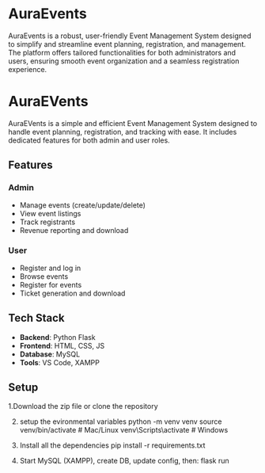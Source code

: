 # AuraEvents
AuraEvents is a robust, user-friendly Event Management System designed to simplify and streamline event planning, registration, and management. The platform offers tailored functionalities for both administrators and users, ensuring smooth event organization and a seamless registration experience.
# AuraEVents

AuraEVents is a simple and efficient Event Management System designed to handle event planning, registration, and tracking with ease. It includes dedicated features for both admin and user roles.

## Features

### Admin
- Manage events (create/update/delete)
- View event listings
- Track registrants
- Revenue reporting and download

### User
- Register and log in
- Browse events
- Register for events
- Ticket generation and download

## Tech Stack
- **Backend**: Python Flask
- **Frontend**: HTML, CSS, JS
- **Database**: MySQL
- **Tools**: VS Code, XAMPP

## Setup

1.Download the zip file or clone the repository

2. setup the evironmental variables
python -m venv venv
source venv/bin/activate  # Mac/Linux
venv\Scripts\activate     # Windows

3. Install all the dependencies
    pip install -r requirements.txt

4. Start MySQL (XAMPP), create DB, update config, then:
   flask run

